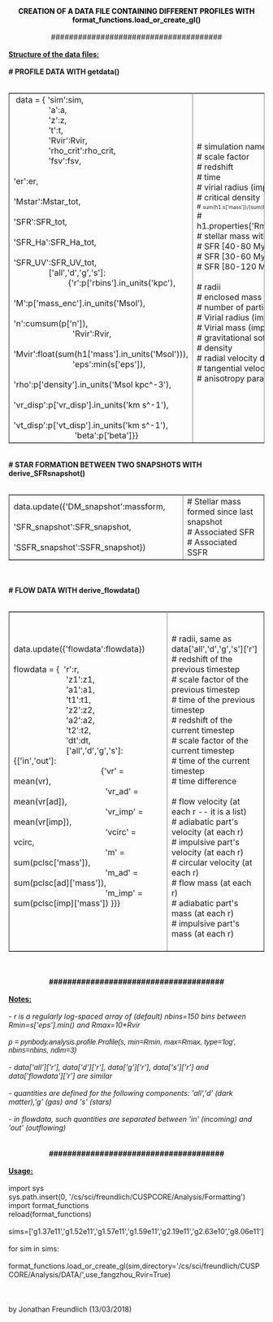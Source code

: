 <div>
<div style="text-align:center"><b><span style="color:rgb(0,0,0)">CREATION OF A DATA FILE CONTAINING DIFFERENT PROFILES WITH format_functions.load_or_create_gl()</span><br>
<br>
</b>######################################<br>
</div>
<br>
<b><u>Structure of the data files: </u><br>
</b><br>
<b># PROFILE DATA WITH getdata()</b><br>
<br>
<table border="1" bordercolor="#888" cellspacing="0" style="border-collapse:collapse;border-color:rgb(136,136,136);border-width:1px">
<tbody>
<tr>
<td style="width:372px;height:384px">&nbsp;data = { 'sim':sim,<br>
<span>&nbsp;&nbsp; &nbsp;</span><span>&nbsp;&nbsp; &nbsp;</span><span>&nbsp;&nbsp; &nbsp;</span><span>&nbsp;&nbsp;&nbsp; </span>'a':a,&nbsp;&nbsp;&nbsp;&nbsp;&nbsp;&nbsp;&nbsp;&nbsp;&nbsp;&nbsp; <br>
&nbsp;<span>&nbsp;&nbsp; &nbsp;</span><span>&nbsp;&nbsp; &nbsp;</span><span>&nbsp;&nbsp; &nbsp;</span><span>&nbsp;&nbsp; </span>'z':z,&nbsp;&nbsp;&nbsp;&nbsp;&nbsp;&nbsp; <br>
<span>&nbsp;&nbsp; &nbsp;</span><span>&nbsp;&nbsp; &nbsp;</span><span>&nbsp;&nbsp; &nbsp;</span><span>&nbsp;&nbsp; &nbsp;</span>'t':t,&nbsp;&nbsp;&nbsp;&nbsp;&nbsp;&nbsp;&nbsp;&nbsp;&nbsp;&nbsp;&nbsp;&nbsp;&nbsp; <br>
<span>&nbsp;&nbsp; &nbsp;</span><span>&nbsp;&nbsp; &nbsp;</span><span>&nbsp;&nbsp; &nbsp;</span><span>&nbsp;&nbsp;&nbsp; </span>'Rvir':Rvir,&nbsp;&nbsp;&nbsp;&nbsp;&nbsp; <br>
<span>&nbsp;&nbsp; &nbsp;</span><span>&nbsp;&nbsp; &nbsp;</span><span>&nbsp;&nbsp; &nbsp;</span><span>&nbsp;&nbsp;&nbsp; </span>'rho_crit':rho_crit,&nbsp;&nbsp;&nbsp;&nbsp;&nbsp;&nbsp;&nbsp;&nbsp;&nbsp;&nbsp; <br>
<span>&nbsp;&nbsp; &nbsp;</span><span>&nbsp;&nbsp; &nbsp;</span><span>&nbsp;&nbsp; &nbsp;</span><span>&nbsp;&nbsp;&nbsp; </span>'fsv':fsv,&nbsp;&nbsp;&nbsp;&nbsp;&nbsp;&nbsp;&nbsp;&nbsp;&nbsp;&nbsp;&nbsp;&nbsp;&nbsp;&nbsp;&nbsp;&nbsp;&nbsp;&nbsp;&nbsp;&nbsp; <br>
<span>&nbsp;&nbsp; &nbsp;</span><span>&nbsp;&nbsp; &nbsp;</span><span>&nbsp;&nbsp; &nbsp;</span><span>&nbsp;&nbsp;&nbsp; </span>'er':er,&nbsp;&nbsp;&nbsp;&nbsp;&nbsp;&nbsp;&nbsp;&nbsp;&nbsp;&nbsp;&nbsp;&nbsp;&nbsp;&nbsp;&nbsp;&nbsp;&nbsp;&nbsp;&nbsp;&nbsp;&nbsp;&nbsp;&nbsp;&nbsp;&nbsp;&nbsp;&nbsp;&nbsp;&nbsp;&nbsp;&nbsp;&nbsp;&nbsp;&nbsp;&nbsp;&nbsp;&nbsp;&nbsp;&nbsp;&nbsp;&nbsp;&nbsp;&nbsp;&nbsp;&nbsp;&nbsp;&nbsp;&nbsp;&nbsp;&nbsp;&nbsp;&nbsp;&nbsp;&nbsp;&nbsp;&nbsp;&nbsp;&nbsp;&nbsp;&nbsp;&nbsp;&nbsp;&nbsp;&nbsp;&nbsp;&nbsp;&nbsp; <br>
<span>&nbsp;&nbsp; &nbsp;</span><span>&nbsp;&nbsp; &nbsp;</span><span>&nbsp;&nbsp; &nbsp;</span><span>&nbsp;&nbsp;&nbsp; </span>'Mstar':Mstar_tot,&nbsp;&nbsp;&nbsp;&nbsp;&nbsp;&nbsp;&nbsp;&nbsp;&nbsp;&nbsp;&nbsp;&nbsp;&nbsp;&nbsp;&nbsp;&nbsp;&nbsp;&nbsp;&nbsp;&nbsp;&nbsp;&nbsp;&nbsp;&nbsp;&nbsp;&nbsp;&nbsp;&nbsp;&nbsp;&nbsp;&nbsp;&nbsp;&nbsp;&nbsp;&nbsp;&nbsp;&nbsp;&nbsp;&nbsp;&nbsp;&nbsp;&nbsp;&nbsp;&nbsp;&nbsp; <br>
<span>&nbsp;&nbsp; &nbsp;</span><span>&nbsp;&nbsp; &nbsp;</span><span>&nbsp;&nbsp; &nbsp;</span><span>&nbsp;&nbsp;&nbsp; </span>'SFR':SFR_tot,&nbsp;&nbsp;&nbsp;&nbsp;&nbsp;&nbsp;&nbsp;&nbsp;&nbsp;&nbsp;&nbsp;&nbsp;&nbsp;&nbsp;&nbsp;&nbsp;&nbsp;&nbsp;&nbsp;&nbsp;&nbsp;&nbsp;&nbsp;&nbsp;&nbsp;&nbsp;&nbsp;&nbsp;&nbsp;&nbsp;&nbsp;&nbsp;&nbsp;&nbsp;&nbsp;&nbsp;&nbsp;&nbsp;&nbsp;&nbsp;&nbsp;&nbsp;&nbsp;&nbsp;&nbsp;&nbsp;&nbsp;&nbsp;&nbsp;&nbsp;&nbsp;&nbsp; <br>
<span>&nbsp;&nbsp; &nbsp;</span><span>&nbsp;&nbsp; &nbsp;</span><span>&nbsp;&nbsp; &nbsp;</span><span>&nbsp;&nbsp;&nbsp; </span>'SFR_Ha':SFR_Ha_tot,&nbsp;&nbsp;&nbsp;&nbsp;&nbsp;&nbsp;&nbsp;&nbsp;&nbsp;&nbsp;&nbsp;&nbsp;&nbsp;&nbsp;&nbsp;&nbsp;&nbsp;&nbsp;&nbsp;&nbsp;&nbsp;&nbsp;&nbsp;&nbsp;&nbsp;&nbsp;&nbsp;&nbsp;&nbsp;&nbsp;&nbsp;&nbsp;&nbsp;&nbsp;&nbsp;&nbsp; <br>
<span>&nbsp;&nbsp; &nbsp;</span><span>&nbsp;&nbsp; &nbsp;</span><span>&nbsp;&nbsp; &nbsp;</span><span>&nbsp;&nbsp;&nbsp; </span>'SFR_UV':SFR_UV_tot,&nbsp;&nbsp;&nbsp;&nbsp;&nbsp;&nbsp;&nbsp;&nbsp;&nbsp;&nbsp;&nbsp;&nbsp;&nbsp;&nbsp;&nbsp;&nbsp;&nbsp;&nbsp;&nbsp;&nbsp;&nbsp;&nbsp;&nbsp;&nbsp;&nbsp;&nbsp;&nbsp;&nbsp;&nbsp;&nbsp;&nbsp;&nbsp;&nbsp;&nbsp;&nbsp;&nbsp; <br>
<span>&nbsp;&nbsp; &nbsp;</span><span>&nbsp;&nbsp; &nbsp;</span><span>&nbsp;&nbsp; &nbsp;</span><span>&nbsp;&nbsp;&nbsp; </span>['all','d','g','s']:<br>
<span>&nbsp;&nbsp; &nbsp;</span><span>&nbsp;&nbsp; &nbsp;</span><span>&nbsp;&nbsp; &nbsp;</span><span>&nbsp;&nbsp;&nbsp;&nbsp;&nbsp;&nbsp;&nbsp;&nbsp;&nbsp;&nbsp;&nbsp;&nbsp; </span>{'r':p['rbins'].in_units('kpc'),<br>
<span>&nbsp;&nbsp; &nbsp;</span><span>&nbsp;&nbsp; &nbsp;</span><span>&nbsp;&nbsp; &nbsp;</span><span>&nbsp;&nbsp;&nbsp;&nbsp;&nbsp;&nbsp;&nbsp;&nbsp;&nbsp;&nbsp;&nbsp;&nbsp;&nbsp;&nbsp; </span>'M':p['mass_enc'].in_units('Msol'),<br>
<span>&nbsp;&nbsp; &nbsp;</span><span>&nbsp;&nbsp; &nbsp;</span><span>&nbsp;&nbsp; &nbsp;</span><span>&nbsp;&nbsp;&nbsp;&nbsp;&nbsp;&nbsp;&nbsp;&nbsp;&nbsp;&nbsp;&nbsp;&nbsp;&nbsp;&nbsp; </span>'n':cumsum(p['n']),&nbsp;&nbsp;&nbsp;&nbsp;&nbsp;&nbsp;&nbsp;&nbsp;&nbsp;&nbsp;&nbsp;&nbsp;&nbsp;&nbsp;&nbsp;&nbsp;&nbsp;&nbsp;&nbsp;&nbsp;&nbsp;&nbsp;&nbsp;&nbsp;&nbsp;&nbsp;&nbsp; &nbsp; &nbsp; &nbsp;&nbsp; <br>
<span>&nbsp;&nbsp; &nbsp;</span><span>&nbsp;&nbsp; &nbsp;</span><span>&nbsp;&nbsp; &nbsp;</span><span>&nbsp;&nbsp;&nbsp;&nbsp;&nbsp;&nbsp;&nbsp;&nbsp;&nbsp;&nbsp;&nbsp;&nbsp;&nbsp;&nbsp; </span>'Rvir':Rvir,<br>
<span>&nbsp;&nbsp; &nbsp;</span><span>&nbsp;&nbsp; &nbsp;</span><span>&nbsp;&nbsp; &nbsp;</span><span>&nbsp;&nbsp;&nbsp;&nbsp;&nbsp;&nbsp;&nbsp;&nbsp;&nbsp;&nbsp;&nbsp;&nbsp;&nbsp;&nbsp; </span>'Mvir':float(sum(h1['mass'].in_units('Msol'))), <br>
<span>&nbsp;&nbsp; &nbsp;</span><span>&nbsp;&nbsp; &nbsp;</span><span>&nbsp;&nbsp; &nbsp;</span><span>&nbsp;&nbsp;&nbsp;&nbsp;&nbsp;&nbsp;&nbsp;&nbsp;&nbsp;&nbsp;&nbsp;&nbsp;&nbsp;&nbsp; </span>'eps':min(s['eps']),<br>
<span>&nbsp;&nbsp; &nbsp;</span><span>&nbsp;&nbsp; &nbsp;</span><span>&nbsp;&nbsp; &nbsp;</span><span>&nbsp;&nbsp;&nbsp;&nbsp;&nbsp;&nbsp;&nbsp;&nbsp;&nbsp;&nbsp;&nbsp;&nbsp;&nbsp;&nbsp;&nbsp; </span>'rho':p['density'].in_units('Msol kpc^-3'), <span>&nbsp;&nbsp; &nbsp;</span><span>&nbsp;&nbsp; &nbsp;</span><span>&nbsp;&nbsp; &nbsp;</span><span>&nbsp;&nbsp;&nbsp;&nbsp;&nbsp;&nbsp;&nbsp;&nbsp;&nbsp;&nbsp;&nbsp;&nbsp;&nbsp;&nbsp;&nbsp;&nbsp;&nbsp;&nbsp;&nbsp;&nbsp;&nbsp;&nbsp;&nbsp;&nbsp;&nbsp;&nbsp; </span>'vr_disp':p['vr_disp'].in_units('km s^-1'), <br>
<span>&nbsp;&nbsp; &nbsp;</span><span>&nbsp;&nbsp; &nbsp;</span><span>&nbsp;&nbsp; &nbsp;</span><span>&nbsp;&nbsp;&nbsp;&nbsp;&nbsp;&nbsp;&nbsp;&nbsp;&nbsp;&nbsp;&nbsp;&nbsp;&nbsp;&nbsp;&nbsp; </span>'vt_disp':p['vt_disp'].in_units('km s^-1'),<br>
&nbsp;&nbsp;&nbsp;&nbsp;&nbsp;&nbsp;&nbsp;&nbsp;&nbsp;&nbsp;&nbsp;&nbsp;&nbsp;&nbsp;&nbsp;&nbsp;&nbsp;&nbsp;&nbsp;&nbsp;&nbsp;&nbsp;&nbsp;&nbsp;&nbsp; &nbsp; 'beta':p['beta']}} <br>
</td>
<td style="width:245px;height:384px"># simulation name <br>
# scale factor<br>
# redshift<br>
# time<br>
# virial radius (imprecise)<br>
# critical density<br>
<font size="1"><font size="2"># </font>sum(h1.s['mass'])/(sum(h1['mass'])*fbar)</font><br>
# h1.properties['Rmax']/max(h1['r'])<br>
# stellar mass within 0.15 Rvir<br>
# SFR [40-80 Myr]<br>
# SFR [30-60 Myr]<br>
# SFR [80-120 Myr]<br>
<br>
# radii<br>
# enclosed mass<br>
# number of particles enclosed<br>
# Virial radius (imprecise)<br>
# Virial mass (imprecise)<br>
# gravitational softening length<br>
# density<br>
# radial velocity dispersion<br>
# tangential velocity dispersion<br>
# anisotropy parameter<br>
<br>
</td>
</tr>
</tbody>
</table>
<br>
<b># STAR FORMATION BETWEEN TWO SNAPSHOTS WITH derive_SFRsnapshot()</b><br>
<br>
<table border="1" bordercolor="#888" cellspacing="0" style="border-collapse:collapse;border-color:rgb(136,136,136);border-width:1px">
<tbody>
<tr>
<td style="width:371px;height:16px">data.update({'DM_snapshot':massform,<br>
&nbsp;&nbsp;&nbsp;&nbsp;&nbsp;&nbsp;&nbsp;&nbsp;&nbsp;&nbsp;&nbsp; &nbsp; &nbsp; &nbsp; &nbsp; &nbsp; &nbsp;&nbsp; 'SFR_snapshot':SFR_snapshot,<br>
&nbsp;&nbsp;&nbsp;&nbsp;&nbsp;&nbsp;&nbsp;&nbsp;&nbsp;&nbsp;&nbsp; &nbsp; &nbsp; &nbsp; &nbsp; &nbsp; &nbsp;&nbsp; 'SSFR_snapshot':SSFR_snapshot})</td>
<td style="width:246px;height:16px"># Stellar mass formed since last snapshot<br>
# Associated SFR<br>
# Associated SSFR<br>
</td>
</tr>
</tbody>
</table>
<br>
<br>
<b># FLOW DATA WITH derive_flowdata()</b><br>
<br>
<table border="1" bordercolor="#888" cellspacing="0" style="border-collapse:collapse;border-color:rgb(136,136,136);border-width:1px">
<tbody>
<tr>
<td style="width:373px;height:16px">data.update({'flowdata':flowdata})<br>
<br>
flowdata = {&nbsp; 'r':r,&nbsp;&nbsp;&nbsp;&nbsp;&nbsp; <br>
<span>&nbsp;&nbsp; &nbsp;</span><span>&nbsp;&nbsp; &nbsp;</span><span>&nbsp;&nbsp; &nbsp;</span><span>&nbsp;&nbsp; &nbsp;</span><span>&nbsp;&nbsp; &nbsp;</span><span>&nbsp;&nbsp; &nbsp;</span>'z1':z1,&nbsp;&nbsp;&nbsp; <br>
<span>&nbsp;&nbsp; &nbsp;</span><span>&nbsp;&nbsp; &nbsp;</span><span>&nbsp;&nbsp; &nbsp;</span><span>&nbsp;&nbsp; &nbsp;</span><span>&nbsp;&nbsp; &nbsp;</span><span>&nbsp;&nbsp;&nbsp; </span>'a1':a1,&nbsp; <br>
<span>&nbsp;&nbsp; &nbsp;</span><span>&nbsp;&nbsp; &nbsp;</span><span>&nbsp;&nbsp; &nbsp;</span><span>&nbsp;&nbsp; &nbsp;</span><span>&nbsp;&nbsp; &nbsp;</span><span>&nbsp;&nbsp;&nbsp; </span>'t1':t1,&nbsp;&nbsp;&nbsp; <br>
<span>&nbsp;&nbsp; &nbsp;</span><span>&nbsp;&nbsp; &nbsp;</span><span>&nbsp;&nbsp; &nbsp;</span><span>&nbsp;&nbsp; &nbsp;</span><span>&nbsp;&nbsp; &nbsp;</span><span>&nbsp;&nbsp;&nbsp; </span>'z2':z2,&nbsp; <br>
<span>&nbsp;&nbsp; &nbsp;</span><span>&nbsp;&nbsp; &nbsp;</span><span>&nbsp;&nbsp; &nbsp;</span><span>&nbsp;&nbsp; &nbsp;</span><span>&nbsp;&nbsp; &nbsp;</span><span>&nbsp;&nbsp;&nbsp; </span>'a2':a2, <br>
<span>&nbsp;&nbsp; &nbsp;</span><span>&nbsp;&nbsp; &nbsp;</span><span>&nbsp;&nbsp; &nbsp;</span><span>&nbsp;&nbsp; &nbsp;</span><span>&nbsp;&nbsp; &nbsp;</span><span>&nbsp;&nbsp;&nbsp; </span>'t2':t2, <br>
 <span>&nbsp;&nbsp; &nbsp;</span><span>&nbsp;&nbsp; &nbsp;</span><span>&nbsp;&nbsp; &nbsp;</span><span>&nbsp;&nbsp; &nbsp;</span><span>&nbsp;&nbsp; &nbsp;</span><span>&nbsp;&nbsp;&nbsp; </span>'dt':dt,&nbsp;&nbsp;&nbsp;&nbsp; <br>
<span>&nbsp;&nbsp; &nbsp;</span><span>&nbsp;&nbsp; &nbsp;</span><span>&nbsp;&nbsp; &nbsp;</span><span>&nbsp;&nbsp; &nbsp;</span><span>&nbsp;&nbsp; &nbsp;</span><span>&nbsp;&nbsp;&nbsp; </span>['all','d','g','s']:{['in','out']:<br>
<span>&nbsp;&nbsp; &nbsp;</span><span>&nbsp;&nbsp; &nbsp;</span><span>&nbsp;&nbsp; &nbsp;</span><span>&nbsp;&nbsp; &nbsp;</span><span>&nbsp;&nbsp; &nbsp;</span><span>&nbsp;&nbsp;&nbsp; <span>&nbsp;&nbsp; &nbsp;</span><span>&nbsp;&nbsp; &nbsp;</span><span>&nbsp;&nbsp; &nbsp;</span><span>&nbsp;&nbsp; &nbsp;</span></span>{'vr' = mean(vr), <br>
<span>&nbsp;&nbsp; &nbsp;</span><span>&nbsp;&nbsp; &nbsp;</span><span>&nbsp;&nbsp; &nbsp;</span><span>&nbsp;&nbsp; &nbsp;</span><span>&nbsp;&nbsp; &nbsp;</span><span>&nbsp;&nbsp;&nbsp; <span>&nbsp;&nbsp; &nbsp;</span><span>&nbsp;&nbsp; &nbsp;</span><span>&nbsp;&nbsp; &nbsp;</span><span>&nbsp;&nbsp;&nbsp;&nbsp;&nbsp; </span></span>'vr_ad' = mean(vr[ad]),&nbsp;&nbsp;&nbsp; <br>
 <span>&nbsp;&nbsp; &nbsp;</span><span>&nbsp;&nbsp; &nbsp;</span><span>&nbsp;&nbsp; &nbsp;</span><span>&nbsp;&nbsp; &nbsp;</span><span>&nbsp;&nbsp; &nbsp;</span><span>&nbsp;&nbsp;&nbsp; <span>&nbsp;&nbsp; &nbsp;</span><span>&nbsp;&nbsp; &nbsp;</span><span>&nbsp;&nbsp; &nbsp;</span><span>&nbsp;&nbsp;&nbsp;&nbsp;&nbsp; </span></span>'vr_imp' = mean(vr[imp]),<br>
 <span>&nbsp;&nbsp; &nbsp;</span><span>&nbsp;&nbsp; &nbsp;</span><span>&nbsp;&nbsp; &nbsp;</span><span>&nbsp;&nbsp; &nbsp;</span><span>&nbsp;&nbsp; &nbsp;</span><span>&nbsp;&nbsp;&nbsp; <span>&nbsp;&nbsp; &nbsp;</span><span>&nbsp;&nbsp; &nbsp;</span><span>&nbsp;&nbsp; &nbsp;</span><span>&nbsp;&nbsp;&nbsp;&nbsp;&nbsp; </span></span>'vcirc' = vcirc,&nbsp;&nbsp;&nbsp; <br>
 <span>&nbsp;&nbsp; &nbsp;</span><span>&nbsp;&nbsp; &nbsp;</span><span>&nbsp;&nbsp; &nbsp;</span><span>&nbsp;&nbsp; &nbsp;</span><span>&nbsp;&nbsp; &nbsp;</span><span>&nbsp;&nbsp;&nbsp; <span>&nbsp;&nbsp; &nbsp;</span><span>&nbsp;&nbsp; &nbsp;</span><span>&nbsp;&nbsp; &nbsp;</span><span>&nbsp;&nbsp;&nbsp;&nbsp;&nbsp; </span></span>'m' = sum(pclsc['mass']), <br>
<span>&nbsp;&nbsp; &nbsp;</span><span>&nbsp;&nbsp; &nbsp;</span><span>&nbsp;&nbsp; &nbsp;</span><span>&nbsp;&nbsp; &nbsp;</span><span>&nbsp;&nbsp; &nbsp;</span><span>&nbsp;&nbsp;&nbsp; <span>&nbsp;&nbsp; &nbsp;</span><span>&nbsp;&nbsp; &nbsp;</span><span>&nbsp;&nbsp; &nbsp;</span><span>&nbsp;&nbsp;&nbsp;&nbsp;&nbsp; </span></span>'m_ad' = sum(pclsc[ad]['mass']), <br>
<span>&nbsp;&nbsp; &nbsp;</span><span>&nbsp;&nbsp; &nbsp;</span><span>&nbsp;&nbsp; &nbsp;</span><span>&nbsp;&nbsp; &nbsp;</span><span>&nbsp;&nbsp; &nbsp;</span><span>&nbsp;&nbsp;&nbsp; <span>&nbsp;&nbsp; &nbsp;</span><span>&nbsp;&nbsp; &nbsp;</span><span>&nbsp;&nbsp; &nbsp;</span><span>&nbsp;&nbsp;&nbsp;&nbsp;&nbsp; </span></span>'m_imp' = sum(pclsc[imp]['mass']) }}}<br>
<br>
</td>
<td style="width:244px;height:16px">&nbsp;<br>
<br>
# radii, same as data['all','d','g','s']['r']<br>
# redshift of the previous timestep<br>
# scale factor of the previous timestep<br>
# time of the previous timestep<br>
# redshift of the current timestep<br>
# scale factor of the current timestep<br>
# time of the current timestep<br>
# time difference<br>
<br>
# flow velocity (at each r -- it is a list)<br>
# adiabatic part's velocity (at each r)<br>
# impulsive part's velocity (at each r)<br>
# circular velocity (at each r)<br>
# flow mass (at each r)<br>
# adiabatic part's mass (at each r)<br>
# impulsive part's mass (at each r)<br>
<br>
</td>
</tr>
</tbody>
</table>
<b><br>
</b><br>
<div style="text-align:center"><b>######################################</b><br>
</div>
<br>
<b><u>Notes: </u><br>
<i><br>
</i></b><i>- r is a regularly log-spaced array of (default) nbins=150 bins between Rmin=s['eps'].min() and Rmax=10*Rvir<br>
<br>
<span style="font-family:arial,sans-serif">p = pynbody.analysis.profile.Profile(s, min=Rmin, max=Rmax, type='log', nbins=nbins, ndim=3)</span><br>
&nbsp; <br>
- data['all']['r'], data['d']['r'], data['g']['r'], data['s']['r'] and data['flowdata']['r'] are similar<br>
<br>
- quantities are defined for the following components: 'all','d' (dark matter),'g' (gas) and 's' (stars)<br>
<br>
- in flowdata, such quantities are separated between 'in' (incoming) and 'out' (outflowing)<br>
</i><br>
&nbsp; <br>
<div style="text-align:center"><b>######################################</b><br>
</div>
<br>
</div>
<u><b>Usage:</b></u><br>
<span><br>
import sys<br>
sys.path.insert(0, '/cs/sci/freundlich/CUSPCORE/Analysis/Formatting')<br>
import format_functions<br>
reload(format_functions)<br>
<br>
sims=['g1.37e11','g1.52e11','g1.57e11','g1.59e11','g2.19e11','g2.63e10','g8.06e11']<br>
<br>
for sim in sims:<br>
&nbsp;&nbsp;&nbsp; format_functions.load_or_create_gl(sim,directory='/cs/sci/freundlich/CUSPCORE/Analysis/DATA/',use_fangzhou_Rvir=True)<br>
<br>
</span>
<div><br>
<br>
by Jonathan Freundlich (13/03/2018)</div>
